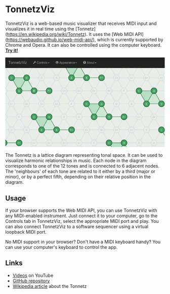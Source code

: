 TonnetzViz
==========

TonnetzViz is a web-based music visualizer that receives MIDI input and
visualizes it in real time using the [Tonnetz]
(https://en.wikipedia.org/wiki/Tonnetz). It uses the [Web MIDI API]
(https://webaudio.github.io/web-midi-api/), which is currently supported by
Chrome and Opera. It can also be controlled using the computer keyboard.
[**Try it!**](https://cifkao.github.io/tonnetz-viz/)

![screenshot](images/screenshot-apollo.png)

The Tonnetz is a lattice diagram representing tonal space. It can be used to
visualize harmonic relationships in music. Each node in the diagram corresponds
to one of the 12 tones and is connected to 6 adjacent nodes. The 'neighbours' of
each tone are related to it either by a third (major or minor), or by a perfect
fifth, depending on their relative position in the diagram.

Usage
-----
If your browser supports the Web MIDI API, you can use TonnetzViz with any
MIDI-enabled instrument. Just connect it to your computer, go to the Controls tab
in TonnetzViz, select the appropriate MIDI port and play. You can also connect
TonnetzViz to a software sequencer using a virtual loopback MIDI port.

No MIDI support in your browser? Don't have a MIDI keyboard handy? You can use
your computer's keyboard to control the app.

Links
-----
* [Videos](https://www.youtube.com/playlist?list=PLPdw6Kin7U86ccF4atsm7E9HkWPwFGKvj) on YouTube
* [GitHub repository](https://github.com/cifkao/tonnetz-viz)
* [Wikipedia article](https://en.wikipedia.org/wiki/Tonnetz) about the Tonnetz
